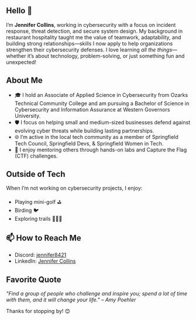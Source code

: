 ## Hello 🌟
I’m **Jennifer Collins**, working in cybersecurity with a focus on incident response, threat detection, and secure system design. My background in restaurant hospitality taught me the value of teamwork, adaptability, and building strong relationships—skills I now apply to help organizations strengthen their cybersecurity defenses. I love learning *all the things*—whether it’s about technology, problem-solving, or just something fun and unexpected!

## About Me
- 🎓 I hold an Associate of Applied Science in Cybersecurity from Ozarks Technical Community College and am pursuing a Bachelor of Science in Cybersecurity and Information Assurance at Western Governors University.
- 🛡️ I focus on helping small and medium-sized businesses defend against evolving cyber threats while building lasting partnerships.
- 🌐 I’m active in the local tech community as a member of Springfield Tech Council, Springfield Devs, & Springfield Women in Tech.
- 🧠 I enjoy mentoring others through hands-on labs and Capture the Flag (CTF) challenges.

## Outside of Tech
When I’m not working on cybersecurity projects, I enjoy:
- Playing mini-golf ⛳  
- Birding 🐦  
- Exploring trails 🚶‍♀️🌲  

## 📫 How to Reach Me
- Discord: [jennifer8421](https://discord.com/users/1143664174925369344)
- LinkedIn: [Jennifer Collins](https://www.linkedin.com/in/jennifercollins-cyberstudent/)

## Favorite Quote
*"Find a group of people who challenge and inspire you; spend a lot of time with them, and it will change your life." – Amy Poehler*

Thanks for stopping by! 😊

